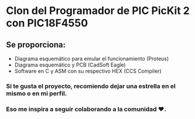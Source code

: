 # Clon del Programador de PIC PicKit 2 con PIC18F4550

## Se proporciona:
* Diagrama esquemático para emular el funcionamiento (Proteus)
* Diagrama esquemático y PCB (CadSoft Eagle)
* Software en C y ASM con su respectivo HEX (CCS Compiler)


### Si te gusta el proyecto, recomiendo dejar una estrella en el mismo o en mi perfil.
### Eso me inspira a seguir colaborando a la comunidad ❤.
